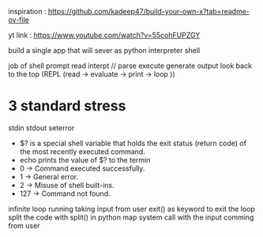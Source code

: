 inspiration : https://github.com/kadeep47/build-your-own-x?tab=readme-ov-file


yt link : https://www.youtube.com/watch?v=55cohFUPZGY

build a single app that will sever as python interpreter shell 


job of shell 
prompt 
read
interpt // parse 
execute 
generate output 
look back to the top (REPL (read -> evaluate -> print -> loop ))

# 3 standard stress 
stdin 
stdout 
seterror




- $? is a special shell variable that holds the exit status (return code) of the most recently executed command.
- echo prints the value of $? to the termin
- 0 → Command executed successfully.
- 1 → General error.
- 2 → Misuse of shell built-ins.
- 127 → Command not found.


infinite loop running taking 
input from user
exit() as keyword to exit the loop
split the code with split() in python 
map system call with the input comming from user


